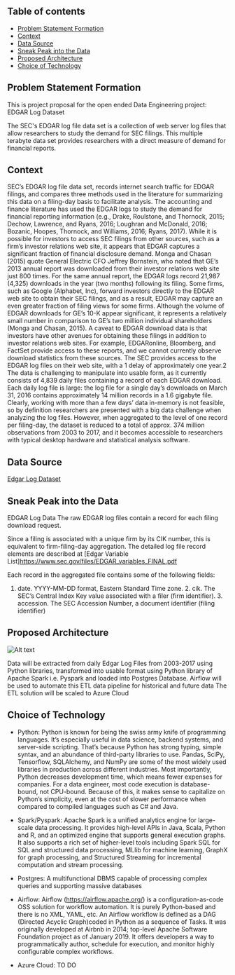 ## Table of contents
* [Problem Statement Formation](#ProblemStatementFormation)
* [Context](#context)
* [Data Source](#Datasource)
* [Sneak Peak into the Data](#SneakPeakintotheData)
* [Proposed Architecture](#ProposedArchitecture)
* [Choice of Technology](#choiceofTechnology)

## Problem Statement Formation
This is project proposal for the open ended Data Engineering project: EDGAR Log Dataset

The SEC's EDGAR log file data set is a collection of web server log files that allow researchers to study the demand for SEC filings. This multiple terabyte data set provides researchers with a direct measure of demand for financial reports.

## Context
SEC’s EDGAR log file data set, records internet search traffic for EDGAR filings, and compares three methods used in the literature for summarizing this data on a filing-day basis to facilitate analysis. The accounting and finance literature has used the EDGAR logs to study the demand for financial reporting information (e.g., Drake, Roulstone, and Thornock, 2015; Dechow, Lawrence, and Ryans, 2016; Loughran and McDonald, 2016; Bozanic, Hoopes, Thornock, and Williams, 2016; Ryans, 2017). While it is possible for investors to access SEC filings from other sources, such as a firm’s investor relations web site, it appears that EDGAR captures a significant fraction of financial disclosure demand. Monga and Chasan (2015) quote General Electric CFO Jeffrey Bornstein, who noted that GE’s 2013 annual report was downloaded from their investor relations web site just 800 times. For the same annual report, the EDGAR logs record 21,987 (4,325) downloads in the year (two months) following its filing. Some firms, such as Google (Alphabet, Inc), forward investors directly to the EDGAR web site to obtain their SEC filings, and as a result, EDGAR may capture an even greater fraction of filing views for some firms. Although the volume of EDGAR downloads for GE’s 10-K appear significant, it represents a relatively small number in comparison to GE’s two million individual shareholders (Monga and Chasan, 2015). A caveat to EDGAR download data is that investors have other avenues for obtaining these filings in addition to investor relations web sites. For example, EDGARonline, Bloomberg, and FactSet provide access to these reports, and we cannot currently observe download statistics from these sources. The SEC provides access to the EDGAR log files on their web site, with a 1 delay of approximately one year.2 The data is challenging to manipulate into usable form, as it currently consists of 4,839 daily files containing a record of each EDGAR download. Each daily log file is large: the log file for a single day’s downloads on March 31, 2016 contains approximately 14 million records in a 1.6 gigabyte file. Clearly, working with more than a few days’ data in-memory is not feasible, so by definition researchers are presented with a big data challenge when analyzing the log files. However, when aggregated to the level of one record per filing-day, the dataset is reduced to a total of approx. 374 million observations from 2003 to 2017, and it becomes accessible to researchers with typical desktop hardware and statistical analysis software.


## Data Source
[Edgar Log Dataset](https://www.sec.gov/dera/data/edgar-log-file-data-set.html)


## Sneak Peak into the Data

EDGAR Log Data The raw EDGAR log files contain a record for each filing download request.

Since a filing is associated with a unique firm by its CIK number, this is equivalent to firm-filing-day aggregation. The detailed log file record elements are described at [Edgar Variable List]https://www.sec.gov/files/EDGAR_variables_FINAL.pdf

Each record in the aggregated file contains some of the following fields:

1. date. YYYY-MM-DD format, Eastern Standard Time zone. 2. cik. The SEC’s Central Index Key value associated with a filer (firm identifier). 3. accession. The SEC Accession Number, a document identifier (filing identifier)


## Proposed Architecture

![Alt text](/screenshot/Architecture.PNG?raw=true "Architecture")

Data will be extracted from daily Edgar Log Files from 2003-2017 using Python libraries, transformed into usable format using Python library of Apache Spark i.e. Pyspark and loaded into Postgres Database. Airflow will be used to automate this ETL data pipeline for historical and future data
The ETL solution will be scaled to Azure Cloud


## Choice of Technology

* Python:
Python is known for being the swiss army knife of programming languages. It’s especially useful in data science, backend systems, and server-side scripting. That’s because Python has strong typing, simple syntax, and an abundance of third-party libraries to use. Pandas, SciPy, Tensorflow, SQLAlchemy, and NumPy are some of the most widely used libraries in production across different industries.
Most importantly, Python decreases development time, which means fewer expenses for companies. For a data engineer, most code execution is database-bound, not CPU-bound. Because of this, it makes sense to capitalize on Python’s simplicity, even at the cost of slower performance when compared to compiled languages such as C# and Java.

* Spark/Pyspark:
 Apache Spark is a unified analytics engine for large-scale data processing. It provides high-level APIs in Java, Scala, Python and R, and an optimized engine that supports general execution graphs. It also supports a rich set of higher-level tools including Spark SQL for SQL and structured data processing, MLlib for machine learning, GraphX for graph processing, and Structured Streaming for incremental computation and stream processing.

* Postgres:
A multifunctional DBMS capable of processing complex queries and supporting massive databases

* Airflow:
Airflow (https://airflow.apache.org/) is a configuration-as-code OSS solution for workflow automation.  It is purely Python-based and there is no XML, YAML, etc. An Airflow workflow is defined as a DAG (Directed Acyclic Graph)coded in Python as a sequence of Tasks. It was originally developed at Airbnb in 2014; top-level Apache Software Foundation project as of January 2019.  It offers developers a way to programmatically author, schedule for execution, and monitor highly configurable complex workflows.

* Azure Cloud:
TO DO
